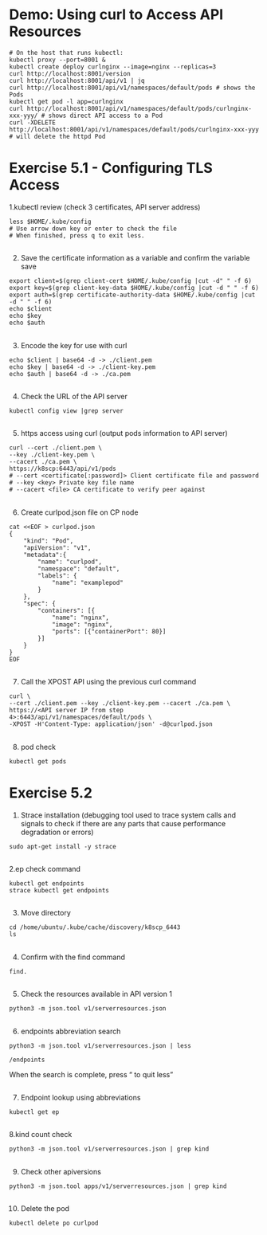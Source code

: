 # Demo: Using curl to Access API Resources
```
# On the host that runs kubectl: 
kubectl proxy --port=8001 &
kubectl create deploy curlnginx --image=nginx --replicas=3
curl http://localhost:8001/version
curl http://localhost:8001/api/v1 | jq
curl http://localhost:8001/api/v1/namespaces/default/pods # shows the Pods
kubectl get pod -l app=curlnginx
curl http://localhost:8001/api/v1/namespaces/default/pods/curlnginx-xxx-yyy/ # shows direct API access to a Pod
curl -XDELETE http://localhost:8001/api/v1/namespaces/default/pods/curlnginx-xxx-yyy # will delete the httpd Pod
```

# Exercise 5.1 - Configuring TLS Access

1.kubectl review (check 3 certificates, API server address)

```
less $HOME/.kube/config
# Use arrow down key or enter to check the file
# When finished, press q to exit less.
```
##

2. Save the certificate information as a variable and confirm the variable save

```
export client=$(grep client-cert $HOME/.kube/config |cut -d" " -f 6)
export key=$(grep client-key-data $HOME/.kube/config |cut -d " " -f 6)
export auth=$(grep certificate-authority-data $HOME/.kube/config |cut -d " " -f 6)
echo $client
echo $key
echo $auth
```

##

3. Encode the key for use with curl

```
echo $client | base64 -d -> ./client.pem
echo $key | base64 -d -> ./client-key.pem
echo $auth | base64 -d -> ./ca.pem
```

##

4. Check the URL of the API server

```
kubectl config view |grep server
```

##

5. https access using curl (output pods information to API server)

```
curl --cert ./client.pem \
--key ./client-key.pem \
--cacert ./ca.pem \
https://k8scp:6443/api/v1/pods
# --cert <certificate[:password]> Client certificate file and password
# --key <key> Private key file name
# --cacert <file> CA certificate to verify peer against
```

##

6. Create curlpod.json file on CP node

```
cat <<EOF > curlpod.json
{
    "kind": "Pod",
    "apiVersion": "v1",
    "metadata":{
        "name": "curlpod",
        "namespace": "default",
        "labels": {
            "name": "examplepod"
        }
    },
    "spec": {
        "containers": [{
            "name": "nginx",
            "image": "nginx",
            "ports": [{"containerPort": 80}]
        }]
    }
}
EOF
```

##

7. Call the XPOST API using the previous curl command

```
curl \
--cert ./client.pem --key ./client-key.pem --cacert ./ca.pem \
https://<API server IP from step 4>:6443/api/v1/namespaces/default/pods \
-XPOST -H'Content-Type: application/json' -d@curlpod.json
```

##

8. pod check

```
kubectl get pods
```


# Exercise 5.2


1. Strace installation (debugging tool used to trace system calls and signals to check if there are any parts that cause performance degradation or errors)
```
sudo apt-get install -y strace
```

##

2.ep check command
```
kubectl get endpoints
strace kubectl get endpoints
```

##

3. Move directory
```
cd /home/ubuntu/.kube/cache/discovery/k8scp_6443
ls
```

##

4. Confirm with the find command
```
find.
```

##

5. Check the resources available in API version 1
```
python3 -m json.tool v1/serverresources.json
```

##

6. endpoints abbreviation search
```
python3 -m json.tool v1/serverresources.json | less
```
```
/endpoints
```
When the search is complete, press <q> to quit less

##

7. Endpoint lookup using abbreviations
```
kubectl get ep
```

##

8.kind count check
```
python3 -m json.tool v1/serverresources.json | grep kind
```

##

9. Check other apiversions
```
python3 -m json.tool apps/v1/serverresources.json | grep kind
```

##

10. Delete the pod
```
kubectl delete po curlpod
```
